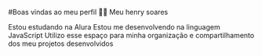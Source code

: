#Boas vindas ao meu perfil 💙💙
Meu henry soares

Estou estudando na Alura
Estou me desenvolvendo na linguagem JavaScript
Utilizo esse espaço para minha organização e compartilhamento dos meu projetos desenvolvidos
